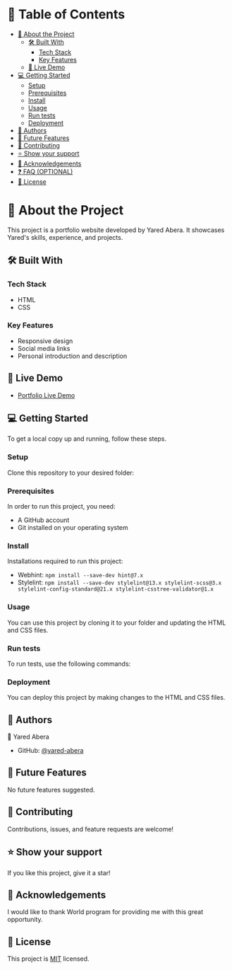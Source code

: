 # 📗 Table of Contents

- [📖 About the Project](#about-project)
  - [🛠 Built With](#built-with)
    - [Tech Stack](#tech-stack)
    - [Key Features](#key-features)
  - [🚀 Live Demo](#live-demo)
- [💻 Getting Started](#getting-started)
  - [Setup](#setup)
  - [Prerequisites](#prerequisites)
  - [Install](#install)
  - [Usage](#usage)
  - [Run tests](#run-tests)
  - [Deployment](#deployment)
- [👥 Authors](#authors)
- [🔭 Future Features](#future-features)
- [🤝 Contributing](#contributing)
- [⭐️ Show your support](#support)
- [🙏 Acknowledgements](#acknowledgements)
- [❓ FAQ (OPTIONAL)](#faq)
- [📝 License](#license)


# 📖 About the Project <a name="about-project"></a>

This project is a portfolio website developed by Yared Abera. It showcases Yared's skills, experience, and projects.

## 🛠 Built With <a name="built-with"></a>

### Tech Stack <a name="tech-stack"></a>

- HTML
- CSS

### Key Features <a name="key-features"></a>

- Responsive design
- Social media links
- Personal introduction and description

## 🚀 Live Demo <a name="live-demo"></a>

- [Portfolio Live Demo](#)

## 💻 Getting Started <a name="getting-started"></a>

To get a local copy up and running, follow these steps.

### Setup

Clone this repository to your desired folder:

### Prerequisites

In order to run this project, you need:

- A GitHub account
- Git installed on your operating system

### Install

Installations required to run this project:

- Webhint: `npm install --save-dev hint@7.x`
- Stylelint: `npm install --save-dev stylelint@13.x stylelint-scss@3.x stylelint-config-standard@21.x stylelint-csstree-validator@1.x`

### Usage

You can use this project by cloning it to your folder and updating the HTML and CSS files.

### Run tests

To run tests, use the following commands:


### Deployment

You can deploy this project by making changes to the HTML and CSS files.

## 👥 Authors <a name="authors"></a>

👤 Yared Abera

- GitHub: [@yared-abera](https://github.com/yared-abera)

## 🔭 Future Features <a name="future-features"></a>

No future features suggested.

## 🤝 Contributing <a name="contributing"></a>

Contributions, issues, and feature requests are welcome!

## ⭐️ Show your support <a name="support"></a>

If you like this project, give it a star!

## 🙏 Acknowledgements <a name="acknowledgements"></a>

I would like to thank World program for providing me with this great opportunity.

## 📝 License <a name="license"></a>

This project is [MIT](./LICENSE) licensed.

